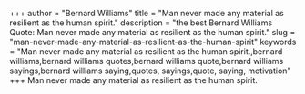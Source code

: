 +++
author = "Bernard Williams"
title = "Man never made any material as resilient as the human spirit."
description = "the best Bernard Williams Quote: Man never made any material as resilient as the human spirit."
slug = "man-never-made-any-material-as-resilient-as-the-human-spirit"
keywords = "Man never made any material as resilient as the human spirit.,bernard williams,bernard williams quotes,bernard williams quote,bernard williams sayings,bernard williams saying,quotes, sayings,quote, saying, motivation"
+++
Man never made any material as resilient as the human spirit.

